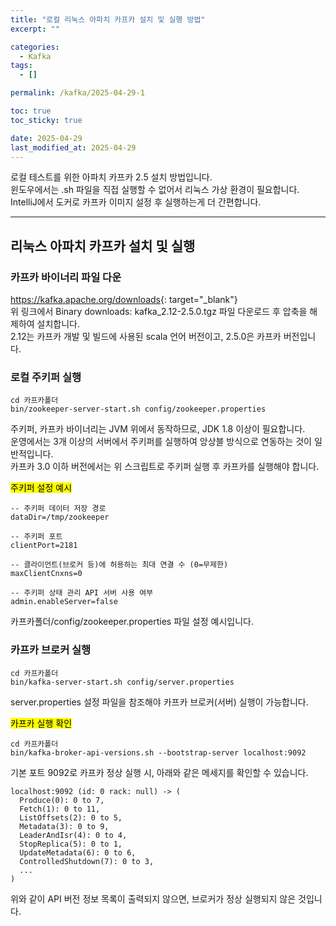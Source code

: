 ```yaml
---
title: "로컬 리눅스 아파치 카프카 설치 및 실행 방법"
excerpt: ""

categories:
  - Kafka
tags:
  - []

permalink: /kafka/2025-04-29-1

toc: true
toc_sticky: true

date: 2025-04-29
last_modified_at: 2025-04-29
---
```


로컬 테스트를 위한 아파치 카프카 2.5 설치 방법입니다.  
윈도우에서는 .sh 파일을 직접 실행할 수 없어서 리눅스 가상 환경이 필요합니다.  
IntelliJ에서 도커로 카프카 이미지 설정 후 실행하는게 더 간편합니다.

---
 
## 리눅스 아파치 카프카 설치 및 실행

### 카프카 바이너리 파일 다운
<https://kafka.apache.org/downloads>{: target="_blank"}  
위 링크에서 Binary downloads: kafka_2.12-2.5.0.tgz 파일 다운로드 후 압축을 해제하여 설치합니다.  
2.12는 카프카 개발 및 빌드에 사용된 scala 언어 버전이고, 2.5.0은 카프카 버전입니다.

### 로컬 주키퍼 실행
```
cd 카프카폴더
bin/zookeeper-server-start.sh config/zookeeper.properties
```
주키퍼, 카프카 바이너리는 JVM 위에서 동작하므로, JDK 1.8 이상이 필요합니다.  
운영에서는 3개 이상의 서버에서 주키퍼를 실행하여 앙상블 방식으로 연동하는 것이 일반적입니다.  
카프카 3.0 이하 버전에서는 위 스크립트로 주키퍼 실행 후 카프카를 실행해야 합니다.

<mark>주키퍼 설정 예시</mark>
```
-- 주키퍼 데이터 저장 경로
dataDir=/tmp/zookeeper

-- 주키퍼 포트
clientPort=2181

-- 클라이언트(브로커 등)에 허용하는 최대 연결 수 (0=무제한)
maxClientCnxns=0

-- 주키퍼 상태 관리 API 서버 사용 여부
admin.enableServer=false
```
카프카폴더/config/zookeeper.properties 파일 설정 예시입니다.

### 카프카 브로커 실행
```
cd 카프카폴더
bin/kafka-server-start.sh config/server.properties
```
server.properties 설정 파일을 참조해야 카프카 브로커(서버) 실행이 가능합니다.

<mark>카프카 실행 확인</mark>
```
cd 카프카폴더
bin/kafka-broker-api-versions.sh --bootstrap-server localhost:9092
```
기본 포트 9092로 카프카 정상 실행 시, 아래와 같은 메세지를 확인할 수 있습니다.
```
localhost:9092 (id: 0 rack: null) -> (
  Produce(0): 0 to 7,
  Fetch(1): 0 to 11,
  ListOffsets(2): 0 to 5,
  Metadata(3): 0 to 9,
  LeaderAndIsr(4): 0 to 4,
  StopReplica(5): 0 to 1,
  UpdateMetadata(6): 0 to 6,
  ControlledShutdown(7): 0 to 3,
  ...
)
```
위와 같이 API 버전 정보 목록이 출력되지 않으면, 브로커가 정상 실행되지 않은 것입니다.
